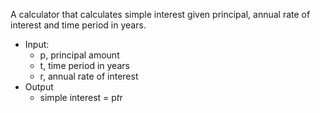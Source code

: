 A calculator that calculates simple interest given principal, annual rate of interest and time period in years.

- Input:
  - p, principal amount
  - t, time period in years
  - r, annual rate of interest
- Output
  - simple interest = p*t*r
